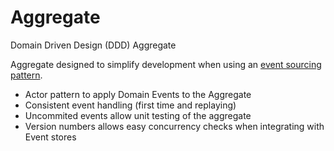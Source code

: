 # Aggregate
Domain Driven Design (DDD) Aggregate

Aggregate designed to simplify development when using an [event sourcing pattern](https://martinfowler.com/eaaDev/EventSourcing.html).

* Actor pattern to apply Domain Events to the Aggregate
* Consistent event handling (first time and replaying)
* Uncommited events allow unit testing of the aggregate
* Version numbers allows easy concurrency checks when integrating with Event stores
